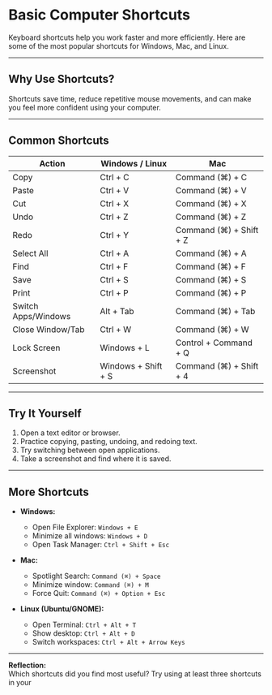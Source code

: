 # Basic Computer Shortcuts

Keyboard shortcuts help you work faster and more efficiently. Here are some of the most popular shortcuts for Windows, Mac, and Linux.

---

## Why Use Shortcuts?

Shortcuts save time, reduce repetitive mouse movements, and can make you feel more confident using your computer.

---

## Common Shortcuts

| Action                | Windows / Linux           | Mac                      |
|-----------------------|--------------------------|--------------------------|
| Copy                  | Ctrl + C                 | Command (⌘) + C          |
| Paste                 | Ctrl + V                 | Command (⌘) + V          |
| Cut                   | Ctrl + X                 | Command (⌘) + X          |
| Undo                  | Ctrl + Z                 | Command (⌘) + Z          |
| Redo                  | Ctrl + Y                 | Command (⌘) + Shift + Z  |
| Select All            | Ctrl + A                 | Command (⌘) + A          |
| Find                  | Ctrl + F                 | Command (⌘) + F          |
| Save                  | Ctrl + S                 | Command (⌘) + S          |
| Print                 | Ctrl + P                 | Command (⌘) + P          |
| Switch Apps/Windows   | Alt + Tab                | Command (⌘) + Tab        |
| Close Window/Tab      | Ctrl + W                 | Command (⌘) + W          |
| Lock Screen           | Windows + L              | Control + Command + Q    |
| Screenshot            | Windows + Shift + S      | Command (⌘) + Shift + 4  |

---

## Try It Yourself

1. Open a text editor or browser.
2. Practice copying, pasting, undoing, and redoing text.
3. Try switching between open applications.
4. Take a screenshot and find where it is saved.

---

## More Shortcuts

- **Windows:**  
  - Open File Explorer: `Windows + E`
  - Minimize all windows: `Windows + D`
  - Open Task Manager: `Ctrl + Shift + Esc`

- **Mac:**  
  - Spotlight Search: `Command (⌘) + Space`
  - Minimize window: `Command (⌘) + M`
  - Force Quit: `Command (⌘) + Option + Esc`

- **Linux (Ubuntu/GNOME):**  
  - Open Terminal: `Ctrl + Alt + T`
  - Show desktop: `Ctrl + Alt + D`
  - Switch workspaces: `Ctrl + Alt + Arrow Keys`

---

**Reflection:**  
Which shortcuts did you find most useful? Try using at least three shortcuts in your